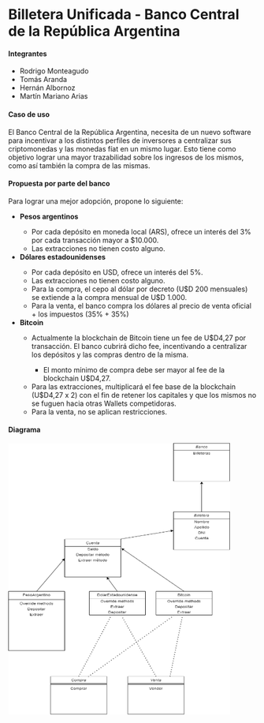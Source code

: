 # Billetera Unificada - Banco Central de la República Argentina

#### Integrantes
* Rodrigo Monteagudo
* Tomás Aranda
* Hernán Albornoz
* Martín Mariano Arias

#### Caso de uso
El Banco Central de la República Argentina, necesita de un nuevo software para incentivar a los distintos perfiles de inversores a centralizar sus criptomonedas y las monedas fíat en un mismo lugar. Esto tiene como objetivo lograr una mayor trazabilidad sobre los ingresos de los mismos, como así también la compra de las mismas.

#### Propuesta por parte del banco
Para lograr una mejor adopción, propone lo siguiente:
<ul>
	<li><b>Pesos argentinos</b></li>
	<ul>
		<li>Por cada depósito en moneda local (ARS), ofrece un interés del 3% por cada transacción mayor a $10.000.
</li>
		<li>Las extracciones no tienen costo alguno.</li>
	</ul>
	<li><b>Dólares estadounidenses</b></li>
	<ul>
		<li>Por cada depósito en USD, ofrece un interés del 5%.</li>
		<li>Las extracciones no tienen costo alguno.</li>
		<li>Para la compra, el cepo al dólar por decreto (U$D 200 mensuales) se extiende a la compra mensual de U$D 1.000.</li>
		<li>Para la venta, el banco compra los dólares al precio de venta oficial + los impuestos (35% + 35%)</li>
	</ul>
	<li><b>Bitcoin</b></li>
	<ul>
		<li>Actualmente la blockchain de Bitcoin tiene un fee de U$D4,27 por transacción. El banco cubrirá dicho fee, incentivando a centralizar los depósitos y las compras dentro de la misma.</li>
		<ul><li>El monto mínimo de compra debe ser mayor al fee de la blockchain U$D4,27.</li></ul>
		<li>Para las extracciones, multiplicará el fee base de la blockchain (U$D4,27 x 2) con el fin de retener los capitales y que los mismos no se fuguen hacia otras Wallets competidoras.</li>
		<li>Para la venta, no se aplican restricciones.</li>
	</ul>
</ul>

#### Diagrama
<img src="assets/diagrama.png" alt="Diagramación del proyecto" style="display: flex; align-self: center; width: 450px; height: 550px;" />
